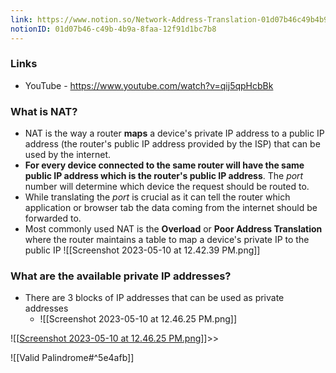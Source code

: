 ```yaml
---
link: https://www.notion.so/Network-Address-Translation-01d07b46c49b4b9a8faa12f91d1bc7b8
notionID: 01d07b46-c49b-4b9a-8faa-12f91d1bc7b8
---
```

### Links
- YouTube - <https://www.youtube.com/watch?v=qij5qpHcbBk>


### What is NAT?
- NAT is the way a router **maps** a device's private IP address to a public IP address (the router's public IP address provided by the ISP) that can be used by the internet.
- **For every device connected to the same router will have the same public IP address which is the router's public IP address**. The *port* number will determine which device the request should be routed to.
- While translating the *port* is crucial as it can tell the router which application or browser tab the data coming from the internet should be forwarded to.
- Most commonly used NAT is the **Overload** or **Poor Address Translation** where the router maintains a table to map a device's private IP to the public IP
	![[Screenshot 2023-05-10 at 12.42.39 PM.png]]

### What are the available private IP addresses?
- There are 3 blocks of IP addresses that can be used as private addresses
	- ![[Screenshot 2023-05-10 at 12.46.25 PM.png]]


![[[Screenshot 2023-05-10 at 12.46.25 PM.png](https://s3-lc-upload.s3.amazonaws.com/uploads/2018/07/17/question_11.jpg)]]>>

![[Valid Palindrome#^5e4afb]]